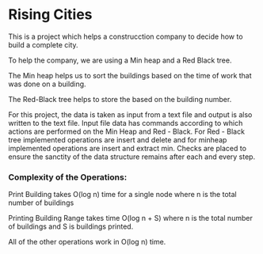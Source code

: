 # Rising Cities

This is a project which helps a construcction company to decide how to build a complete city.

To help the company, we are using a Min heap and a Red Black tree.

The Min heap helps us to sort the buildings based on the time of work that was done on a building.

The Red-Black tree helps to store the based on the building number.

For this project, the data is taken as input from a text file and output is also written to the text file. 
Input file data has commands according to which actions are performed on the Min Heap and Red - Black. 
For Red - Black tree implemented operations are insert and delete and for minheap implemented operations are insert and extract min. 
Checks are placed to ensure the sanctity of the data structure remains after each and every step.

### Complexity of the Operations:

Print Building takes O(log n) time for a single node where n is the total number of buildings

Printing Building Range takes time O(log n + S) where n is the total number of buildings and S is buildings printed.

All of the other operations work in O(log n) time.

